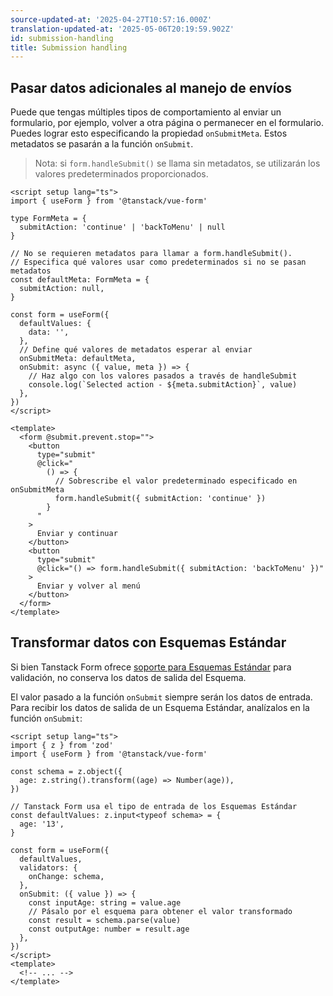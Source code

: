 ```yaml
---
source-updated-at: '2025-04-27T10:57:16.000Z'
translation-updated-at: '2025-05-06T20:19:59.902Z'
id: submission-handling
title: Submission handling
---
```


## Pasar datos adicionales al manejo de envíos

Puede que tengas múltiples tipos de comportamiento al enviar un formulario, por ejemplo, volver a otra página o permanecer en el formulario.  
Puedes lograr esto especificando la propiedad `onSubmitMeta`. Estos metadatos se pasarán a la función `onSubmit`.

> Nota: si `form.handleSubmit()` se llama sin metadatos, se utilizarán los valores predeterminados proporcionados.

```vue
<script setup lang="ts">
import { useForm } from '@tanstack/vue-form'

type FormMeta = {
  submitAction: 'continue' | 'backToMenu' | null
}

// No se requieren metadatos para llamar a form.handleSubmit().
// Especifica qué valores usar como predeterminados si no se pasan metadatos
const defaultMeta: FormMeta = {
  submitAction: null,
}

const form = useForm({
  defaultValues: {
    data: '',
  },
  // Define qué valores de metadatos esperar al enviar
  onSubmitMeta: defaultMeta,
  onSubmit: async ({ value, meta }) => {
    // Haz algo con los valores pasados a través de handleSubmit
    console.log(`Selected action - ${meta.submitAction}`, value)
  },
})
</script>

<template>
  <form @submit.prevent.stop="">
    <button
      type="submit"
      @click="
        () => {
          // Sobrescribe el valor predeterminado especificado en onSubmitMeta
          form.handleSubmit({ submitAction: 'continue' })
        }
      "
    >
      Enviar y continuar
    </button>
    <button
      type="submit"
      @click="() => form.handleSubmit({ submitAction: 'backToMenu' })"
    >
      Enviar y volver al menú
    </button>
  </form>
</template>
```

## Transformar datos con Esquemas Estándar

Si bien Tanstack Form ofrece [soporte para Esquemas Estándar](./validation.md) para validación, no conserva los datos de salida del Esquema.

El valor pasado a la función `onSubmit` siempre serán los datos de entrada. Para recibir los datos de salida de un Esquema Estándar, analízalos en la función `onSubmit`:

```vue
<script setup lang="ts">
import { z } from 'zod'
import { useForm } from '@tanstack/vue-form'

const schema = z.object({
  age: z.string().transform((age) => Number(age)),
})

// Tanstack Form usa el tipo de entrada de los Esquemas Estándar
const defaultValues: z.input<typeof schema> = {
  age: '13',
}

const form = useForm({
  defaultValues,
  validators: {
    onChange: schema,
  },
  onSubmit: ({ value }) => {
    const inputAge: string = value.age
    // Pásalo por el esquema para obtener el valor transformado
    const result = schema.parse(value)
    const outputAge: number = result.age
  },
})
</script>
<template>
  <!-- ... -->
</template>
```
